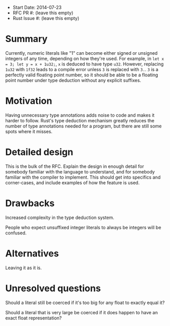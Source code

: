 - Start Date: 2014-07-23
- RFC PR #: (leave this empty)
- Rust Issue #: (leave this empty)

# Summary

Currently, numeric literals like "1" can become either signed or unsigned integers of any time, depending on how they're used. For example, in `let x = 3; let y = x + 1u32;`, `x` is deduced to have type `u32`. However, replacing `1u32` with `1f32` leads to a compile error unless `3` is replaced with `3.`. `3` is a perfectly valid floating point number, so it should be able to be a floating point number under type deduction without any explicit suffixes.

# Motivation

Having unnecessary type annotations adds noise to code and makes it harder to follow. Rust's type deduction mechanism greatly reduces the number of type annotations needed for a program, but there are still some spots where it misses.

# Detailed design

This is the bulk of the RFC. Explain the design in enough detail for somebody familiar
with the language to understand, and for somebody familiar with the compiler to implement.
This should get into specifics and corner-cases, and include examples of how the feature is used.

# Drawbacks

Increased complexity in the type deduction system.

People who expect unsuffixed integer literals to always be integers will be confused.

# Alternatives

Leaving it as it is.

# Unresolved questions

Should a literal still be coerced if it's too big for any float to exactly equal it?

Should a literal that is very large be coerced if it does happen to have an exact float representation? 

